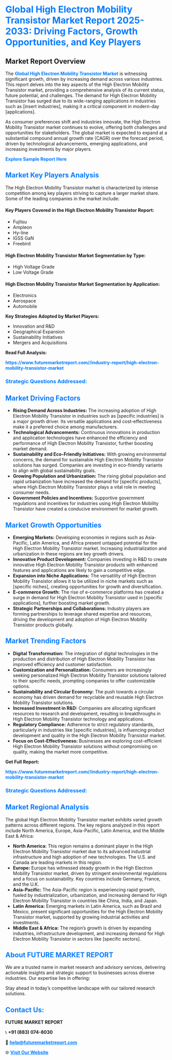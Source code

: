 <h1 style="color: #007BFF;">Global High Electron Mobility Transistor Market Report 2025-2033: Driving Factors, Growth Opportunities, and Key Players</h1>

<section id="overview">
<h2>Market Report Overview</h2>
<p>The <a href="https://www.futuremarketreport.com//industry-report/high-electron-mobility-transistor-market" style="color: #007BFF; text-decoration: none;"><strong>Global High Electron Mobility Transistor Market</strong></a> is witnessing significant growth, driven by increasing demand across various industries. This report delves into the key aspects of the High Electron Mobility Transistor market, providing a comprehensive analysis of its current status, future potential, and challenges. The demand for High Electron Mobility Transistor has surged due to its wide-ranging applications in industries such as [insert industries], making it a critical component in modern-day [applications].</p>
<p>As consumer preferences shift and industries innovate, the High Electron Mobility Transistor market continues to evolve, offering both challenges and opportunities for stakeholders. The global market is expected to expand at a substantial compound annual growth rate (CAGR) over the forecast period, driven by technological advancements, emerging applications, and increasing investments by major players.</p>
</section>

<section id="overview">
<p><a href="https://www.futuremarketreport.com//request-sample/reportId=76230" style="color: #007BFF; text-decoration: none;"><strong>Explore Sample Report Here</strong></a></p>
</section>

<section id="key-players">
<h2 style="color: #007BFF;">Market Key Players Analysis</h2>
<p>The High Electron Mobility Transistor market is characterized by intense competition among key players striving to capture a larger market share. Some of the leading companies in the market include:</p>
<h4>Key Players Covered in the High Electron Mobility Transistor Report:</h4>
<ul><li>Fujitsu</li><li>Ampleon</li><li>Hy-line</li><li>IGSS GaN</li><li>Freebird</li></ul>
<h4>High Electron Mobility Transistor Market Segmentation by Type:</h4>
<ul><li>High Voltage Grade</li><li>Low Voltage Grade</li></ul>

<h4>High Electron Mobility Transistor Market Segmentation by Application:</h4>
<ul><li>Electronics</li><li>Aerospace</li><li>Automobile</li></ul>
<p><strong>Key Strategies Adopted by Market Players:</strong></p>
<ul>
<li>Innovation and R&D</li>
<li>Geographical Expansion</li>
<li>Sustainability Initiatives</li>
<li>Mergers and Acquisitions</li>
</ul>
</section>

<section>
<p><strong>Read Full Analysis: </strong></p><a href="https://www.futuremarketreport.com//industry-report/high-electron-mobility-transistor-market" style="color: #007BFF; text-decoration: none;"><strong>https://www.futuremarketreport.com//industry-report/high-electron-mobility-transistor-market</strong></a>
<h3 style="color: #007BFF;">Strategic Questions Addressed:</h3>
</section>

<section id="driving-factors">
<h2 style="color: #007BFF;">Market Driving Factors</h2>
<ul>
<li><strong>Rising Demand Across Industries:</strong> The increasing adoption of High Electron Mobility Transistor in industries such as [specific industries] is a major growth driver. Its versatile applications and cost-effectiveness make it a preferred choice among manufacturers.</li>
<li><strong>Technological Advancements:</strong> Continuous innovations in production and application technologies have enhanced the efficiency and performance of High Electron Mobility Transistor, further boosting market demand.</li>
<li><strong>Sustainability and Eco-Friendly Initiatives:</strong> With growing environmental concerns, the demand for sustainable High Electron Mobility Transistor solutions has surged. Companies are investing in eco-friendly variants to align with global sustainability goals.</li>
<li><strong>Growing Population and Urbanization:</strong> The rising global population and rapid urbanization have increased the demand for [specific products], where High Electron Mobility Transistor plays a vital role in meeting consumer needs.</li>
<li><strong>Government Policies and Incentives:</strong> Supportive government regulations and incentives for industries using High Electron Mobility Transistor have created a conducive environment for market growth.</li>
</ul>
</section>

<section id="growth-opportunities">
<h2 style="color: #007BFF;">Market Growth Opportunities</h2>
<ul>
<li><strong>Emerging Markets:</strong> Developing economies in regions such as Asia-Pacific, Latin America, and Africa present untapped potential for the High Electron Mobility Transistor market. Increasing industrialization and urbanization in these regions are key growth drivers.</li>
<li><strong>Innovative Product Development:</strong> Companies investing in R&D to create innovative High Electron Mobility Transistor products with enhanced features and applications are likely to gain a competitive edge.</li>
<li><strong>Expansion into Niche Applications:</strong> The versatility of High Electron Mobility Transistor allows it to be utilized in niche markets such as [specific niches], creating opportunities for growth and diversification.</li>
<li><strong>E-commerce Growth:</strong> The rise of e-commerce platforms has created a surge in demand for High Electron Mobility Transistor used in [specific applications], further boosting market growth.</li>
<li><strong>Strategic Partnerships and Collaborations:</strong> Industry players are forming partnerships to leverage shared expertise and resources, driving the development and adoption of High Electron Mobility Transistor products globally.</li>
</ul>
</section>

<section id="trending-factors">
<h2 style="color: #007BFF;">Market Trending Factors</h2>
<ul>
<li><strong>Digital Transformation:</strong> The integration of digital technologies in the production and distribution of High Electron Mobility Transistor has improved efficiency and customer satisfaction.</li>
<li><strong>Customization and Personalization:</strong> Consumers are increasingly seeking personalized High Electron Mobility Transistor solutions tailored to their specific needs, prompting companies to offer customizable options.</li>
<li><strong>Sustainability and Circular Economy:</strong> The push towards a circular economy has driven demand for recyclable and reusable High Electron Mobility Transistor solutions.</li>
<li><strong>Increased Investment in R&D:</strong> Companies are allocating significant resources to research and development, resulting in breakthroughs in High Electron Mobility Transistor technology and applications.</li>
<li><strong>Regulatory Compliance:</strong> Adherence to strict regulatory standards, particularly in industries like [specific industries], is influencing product development and quality in the High Electron Mobility Transistor market.</li>
<li><strong>Focus on Cost-Effectiveness:</strong> Businesses are exploring cost-efficient High Electron Mobility Transistor solutions without compromising on quality, making the market more competitive.</li>
</ul>
</section>

<section>
<p><strong>Get Full Report: </strong></p><a href="https://www.futuremarketreport.com//industry-report/high-electron-mobility-transistor-market" style="color: #007BFF; text-decoration: none;"><strong>https://www.futuremarketreport.com//industry-report/high-electron-mobility-transistor-market</strong></a>
<h3 style="color: #007BFF;">Strategic Questions Addressed:</h3>
</section>


<section id="regional-analysis">
<h2 style="color: #007BFF;">Market Regional Analysis</h2>
<p>The global High Electron Mobility Transistor market exhibits varied growth patterns across different regions. The key regions analyzed in this report include North America, Europe, Asia-Pacific, Latin America, and the Middle East & Africa:</p>
<ul>
<li><strong>North America:</strong> This region remains a dominant player in the High Electron Mobility Transistor market due to its advanced industrial infrastructure and high adoption of new technologies. The U.S. and Canada are leading markets in this region.</li>
<li><strong>Europe:</strong> Europe has witnessed steady growth in the High Electron Mobility Transistor market, driven by stringent environmental regulations and a focus on sustainability. Key countries include Germany, France, and the U.K.</li>
<li><strong>Asia-Pacific:</strong> The Asia-Pacific region is experiencing rapid growth, fueled by industrialization, urbanization, and increasing demand for High Electron Mobility Transistor in countries like China, India, and Japan.</li>
<li><strong>Latin America:</strong> Emerging markets in Latin America, such as Brazil and Mexico, present significant opportunities for the High Electron Mobility Transistor market, supported by growing industrial activities and investments.</li>
<li><strong>Middle East & Africa:</strong> The region’s growth is driven by expanding industries, infrastructure development, and increasing demand for High Electron Mobility Transistor in sectors like [specific sectors].</li>
</ul>
</section>

<footer>
<h2 style="color: #007BFF;">About FUTURE MARKET REPORT</h2>
<p>We are a trusted name in market research and advisory services, delivering actionable insights and strategic support to businesses across diverse industries. Our expertise lies in offering:</p>

<p>Stay ahead in today’s competitive landscape with our tailored research solutions.</p>

<h2 style="color: #007BFF;">Contact Us:</h2>
<p><strong>FUTURE MARKET REPORT</strong></p>
<p>📞 <strong>+91 (883) 074-8030</strong></p>
<p>📧 <strong><a href="mailto:help@futuremarketreport.com" style="color: #007BFF;">help@futuremarketreport.com</a></strong></p>
<p>🌐 <strong><a href="https://www.futuremarketreport.com/" style="color: #007BFF;">Visit Our Website</a></strong></p>
</footer>